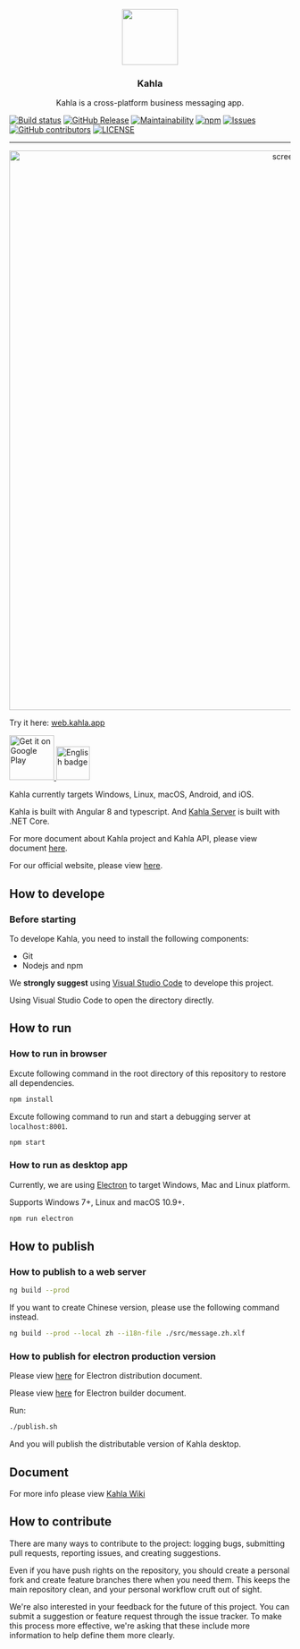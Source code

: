 <p align="center">
    <a href="https://www.kahla.app/"><img width="100px" src="https://raw.githubusercontent.com/AiursoftWeb/Kahla.App/dev/src/assets/144x144.png"></a>
    <h3 align="center">Kahla</h3>
    <p align="center">Kahla is a cross-platform business messaging app.<p>
</p>

[![Build status](https://aiursoft.visualstudio.com/Star/_apis/build/status/Kahla%20App%20Build)](https://aiursoft.visualstudio.com/Star/_build/latest?definitionId=4)
[![GitHub Release](https://img.shields.io/github/release/AiursoftWeb/Kahla.App.svg?style=flat)]() 
[![Maintainability](https://api.codeclimate.com/v1/badges/b7d4a3f5746bcbbe99c1/maintainability)](https://codeclimate.com/github/AiursoftWeb/Kahla.App/maintainability)
[![npm](https://img.shields.io/npm/v/kahla.svg?style=flat)](https://www.npmjs.com/package/kahla)
[![Issues](https://img.shields.io/github/issues/AiursoftWeb/Kahla.App.svg)](https://github.com/AiursoftWeb/Kahla.App/issues)
[![GitHub contributors](https://img.shields.io/github/contributors/AiursoftWeb/Kahla.App.svg?style=flat)](https://github.com/AiursoftWeb/Kahla.App/graphs/contributors)
[![LICENSE](https://img.shields.io/github/license/AiursoftWeb/Kahla.App)](https://github.com/AiursoftWeb/Kahla.App/blob/dev/LICENSE)

------

<p align="center">
<img src="https://ui.aiursoft.com/images/kahla-demo-wide2.png" alt="screenshot" width="1000"/>
</p>

Try it here: [web.kahla.app](https://web.kahla.app)

<a href='https://play.google.com/store/apps/details?id=com.aiursoft.kahla'><img alt='Get it on Google Play' src='https://play.google.com/intl/en_us/badges/images/generic/en_badge_web_generic.png' height="80" /></a><a href="https://www.microsoft.com/en-us/p/kahla/9pc6j2lz180m">
<img src="https://assets.windowsphone.com/85864462-9c82-451e-9355-a3d5f874397a/English_get-it-from-MS_InvariantCulture_Default.png" alt="English badge" height="60"></a>

Kahla currently targets Windows, Linux, macOS, Android, and iOS.

Kahla is built with Angular 8 and typescript. And [Kahla Server](https://github.com/AiursoftWeb/Kahla) is built with .NET Core.

For more document about Kahla project and Kahla API, please view document [here](https://wiki.aiursoft.com/ReadDoc/Kahla/What%20is%20Kahla.md).

For our official website, please view [here](https://www.kahla.app).

## How to develope

### Before starting

To develope Kahla, you need to install the following components:

* Git
* Nodejs and npm

We **strongly suggest** using [Visual Studio Code](https://code.visualstudio.com) to develope this project.

Using Visual Studio Code to open the directory directly.

## How to run

### How to run in browser

Excute following command in the root directory of this repository to restore all dependencies.

```bash
npm install
```

Excute following command to run and start a debugging server at `localhost:8001`.

```bash
npm start
```

### How to run as desktop app

Currently, we are using [Electron](https://electron.atom.io/) to target Windows, Mac and Linux platform.

Supports Windows 7+, Linux and macOS 10.9+.

```bash
npm run electron
```

## How to publish

### How to publish to a web server

```bash
ng build --prod
```

If you want to create Chinese version, please use the following command instead.

```bash
ng build --prod --local zh --i18n-file ./src/message.zh.xlf
```

### How to publish for electron production version

Please view [here](https://electron.atom.io/docs/tutorial/application-distribution/) for Electron distribution document.

Please view [here](https://www.electron.build/) for Electron builder document.

Run:

```bash
./publish.sh
```

And you will publish the distributable version of Kahla desktop.

## Document

For more info please view [Kahla Wiki](https://wiki.aiursoft.com/ReadDoc/Kahla/What%20is%20Kahla.md)

## How to contribute

There are many ways to contribute to the project: logging bugs, submitting pull requests, reporting issues, and creating suggestions.

Even if you have push rights on the repository, you should create a personal fork and create feature branches there when you need them. This keeps the main repository clean, and your personal workflow cruft out of sight.

We're also interested in your feedback for the future of this project. You can submit a suggestion or feature request through the issue tracker. To make this process more effective, we're asking that these include more information to help define them more clearly.

